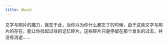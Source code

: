 ```yaml
---
title: About
---
```


文字与照片的魔力，就在于此，当你以为你什么都忘了的时候，由于这些文字与照片的存在，能让你捡起过往的记忆碎片。这些碎片只是停留在那个发生的过去，并没有消逝......